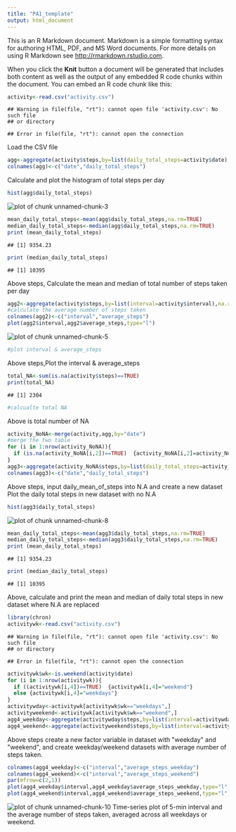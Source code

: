 ```yaml
---
title: "PA1_template"
output: html_document
---
```


This is an R Markdown document. Markdown is a simple formatting syntax for authoring HTML, PDF, and MS Word documents. For more details on using R Markdown see <http://rmarkdown.rstudio.com>.

When you click the **Knit** button a document will be generated that includes both content as well as the output of any embedded R code chunks within the document. You can embed an R code chunk like this:


```r
activity<-read.csv("activity.csv")
```

```
## Warning in file(file, "rt"): cannot open file 'activity.csv': No such file
## or directory
```

```
## Error in file(file, "rt"): cannot open the connection
```
Load the CSV file

```r
agg<-aggregate(activity$steps,by=list(daily_total_steps=activity$date),na.rm=TRUE,FUN=sum) #calculate daily total steps
colnames(agg)<-c("date","daily_total_steps")
```
Calculate and plot the histogram of total steps per day

```r
hist(agg$daily_total_steps)
```

![plot of chunk unnamed-chunk-3](figure/unnamed-chunk-3-1.png) 


```r
mean_daily_total_steps<-mean(agg$daily_total_steps,na.rm=TRUE)
median_daily_total_steps<-median(agg$daily_total_steps,na.rm=TRUE)
print (mean_daily_total_steps)
```

```
## [1] 9354.23
```

```r
print (median_daily_total_steps)
```

```
## [1] 10395
```
Above steps, Calculate the mean and median of total number of steps taken per day 

```r
agg2<-aggregate(activity$steps,by=list(interval=activity$interval),na.rm=TRUE,FUN=mean) 
#calculate the average number of steps taken 
colnames(agg2)<-c("interval","average_steps")
plot(agg2$interval,agg2$average_steps,type="l") 
```

![plot of chunk unnamed-chunk-5](figure/unnamed-chunk-5-1.png) 

```r
#plot interval & average_steps
```
Above steps,Plot the interval & average_steps

```r
total_NA<-sum(is.na(activity$steps)==TRUE) 
print(total_NA)
```

```
## [1] 2304
```

```r
#calcualte total NA
```
Above is total number of NA

```r
activity_NoNA<-merge(activity,agg,by="date")  
#merge the two table
for (i in 1:nrow(activity_NoNA)){
  if (is.na(activity_NoNA[i,2])==TRUE)  {activity_NoNA[i,2]=activity_NoNA[i,4]}
}
agg3<-aggregate(activity_NoNA$steps,by=list(daily_total_steps=activity_NoNA$date),na.rm=TRUE,FUN=sum) 
colnames(agg3)<-c("date","daily_total_steps")
```
Above steps, input daily_mean_of_steps into N.A and create a new dataset
Plot the daily total steps in new dataset with no N.A

```r
hist(agg3$daily_total_steps)
```

![plot of chunk unnamed-chunk-8](figure/unnamed-chunk-8-1.png) 

```r
mean_daily_total_steps<-mean(agg3$daily_total_steps,na.rm=TRUE)
median_daily_total_steps<-median(agg3$daily_total_steps,na.rm=TRUE)
print (mean_daily_total_steps)
```

```
## [1] 9354.23
```

```r
print (median_daily_total_steps)
```

```
## [1] 10395
```
Above, calculate and print the mean and median of daily total steps in new dataset where N.A are replaced

```r
library(chron)
activitywk<-read.csv("activity.csv")
```

```
## Warning in file(file, "rt"): cannot open file 'activity.csv': No such file
## or directory
```

```
## Error in file(file, "rt"): cannot open the connection
```

```r
activitywk$wk<-is.weekend(activity$date)
for (i in 1:nrow(activitywk)){
  if ((activitywk[i,4])==TRUE)  {activitywk[i,4]="weekend"}
  else {activitywk[i,4]="weekdays"}
} 
activitywday<-activitywk[activitywk$wk=="weekdays",]
activityweekend<-activitywk[activitywk$wk=="weekend",]
agg4_weekday<-aggregate(activitywday$steps,by=list(interval=activitywday$interval),na.rm=TRUE,FUN=mean)
agg4_weekend<-aggregate(activityweekend$steps,by=list(interval=activityweekend$interval),na.rm=TRUE,FUN=mean)
```
Above steps create a new factor variable in dataset with "weekday" and "weekend", and create weekday/weekend datasets with average number of steps taken.

```r
colnames(agg4_weekday)<-c("interval","average_steps_weekday")
colnames(agg4_weekend)<-c("interval","average_steps_weekend")
par(mfrow=c(2,1))
plot(agg4_weekday$interval,agg4_weekday$average_steps_weekday,type="l",xlab="interval", ylab="average steps weekday") #plot interval & average_steps Weekday
plot(agg4_weekend$interval,agg4_weekend$average_steps_weekend,type="l",xlab="interval", ylab="average steps weekend") #plot interval & average_steps Weekend
```

![plot of chunk unnamed-chunk-10](figure/unnamed-chunk-10-1.png) 
Time-series plot of 5-min interval and the average number of steps taken, averaged across all weekdays or weekend.

